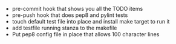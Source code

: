 * pre-commit hook that shows you all the TODO items
* pre-push hook that does pep8 and pylint tests
* touch default test file into place and install make target to run it
* add testfile running stanza to the makefile
* Put pep8 config file in place that allows 100 character lines
